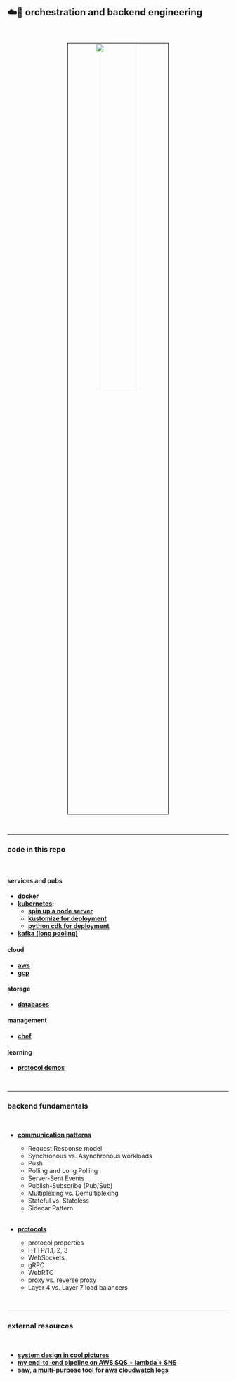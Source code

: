 ## ☁️🧰 orchestration and backend engineering 

<br>

<p align="center">
<img src="https://github.com/go-outside-labs/orchestration-toolkit/assets/1130416/ad6b4bf7-b306-4a57-8f20-62193ee4091d" width="45%" align="center" style="padding:1px;border:1px solid black;"/>
 </p>

<br>

---

### code in this repo

<br>


#### services and pubs

* **[docker](code/docker)**
* **[kubernetes](code/kubernetes):**
  * **[spin up a node server](code/kubernetes/node-server-example)**
  * **[kustomize for deployment](code/kubernetes/kustomize)**
  * **[python cdk for deployment](code/kubernetes/python-cdk)**
* **[kafka (long pooling)](code/kafka)**


#### cloud

* **[aws](code/aws)**
* **[gcp](code/gcp)**


#### storage

* **[databases](storage/databases/)**


#### management

* **[chef](code/chef)**


#### learning

* **[protocol demos](code/protocol_demos/)**

<br>


----

### backend fundamentals

<br>

* **[communication patterns](communication/)**
  * Request Response model
  * Synchronous vs. Asynchronous workloads
  * Push
  * Polling and Long Polling
  * Server-Sent Events
  * Publish-Subscribe (Pub/Sub)
  * Multiplexing vs. Demultiplexing
  * Stateful vs. Stateless
  * Sidecar Pattern


  <br>

* **[protocols](protocols/)**
  * protocol properties
  * HTTP/1.1, 2, 3
  * WebSockets
  * gRPC
  * WebRTC
  * proxy vs. reverse proxy
  * Layer 4 vs. Layer 7 load balancers




<br>

---

### external resources

<br>

* **[system design in cool pictures](https://github.com/ByteByteGoHq/system-design-101)**
* **[my end-to-end pipeline on AWS SQS + lambda + SNS](https://github.com/go-outside-labs/aws-pipeline-py)**
* **[saw, a multi-purpose tool for aws cloudwatch logs](https://github.com/TylerBrock/saw)**
